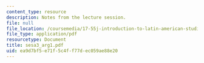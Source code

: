 ```yaml
---
content_type: resource
description: Notes from the lecture session.
file: null
file_location: /coursemedia/17-55j-introduction-to-latin-american-studies-fall-2006/ea9d7bf5e71f5c4ff77dec059ae88e20_sesa3_arg1.pdf
file_type: application/pdf
resourcetype: Document
title: sesa3_arg1.pdf
uid: ea9d7bf5-e71f-5c4f-f77d-ec059ae88e20
---
```


